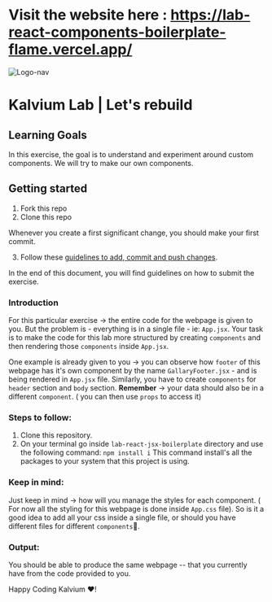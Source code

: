 # Visit the website here : https://lab-react-components-boilerplate-flame.vercel.app/

![Logo-nav](https://s3.ap-south-1.amazonaws.com/kalvi-education.github.io/front-end-web-development/Kalvium-Logo.png)

# Kalvium Lab | Let's rebuild

## Learning Goals

In this exercise, the goal is to understand and experiment around custom components. We will try to make our own components.

## Getting started

1. Fork this repo
2. Clone this repo

Whenever you create a first significant change, you should make your first commit.

3. Follow these [guidelines to add, commit and push changes](https://github.com/FACEPrep-ProGrad/general-guidelines-labs-project-builders.git).

In the end of this document, you will find guidelines on how to submit the exercise.

### Introduction

For this particular exercise -> the entire code for the webpage is given to you. But the problem is - everything is in a single file - ie: `App.jsx`.
Your task is to make the code for this lab more structured by creating `components` and then rendering those `components` inside `App.jsx`.

One example is already given to you -> you can observe how `footer` of this webpage has it's own component by the name `GallaryFooter.jsx` - and is being rendered in `App.jsx` file.
Similarly, you have to create `components` for `header` section and  `body` section.
**Remember** -> your data should also be in a different `component`. ( you can then use `props` to access it)

### Steps to follow:
1. Clone this repository.
2. On your terminal go inside `lab-react-jsx-boilerplate` directory and use the following command:
   `npm install i`
   This command install's all the packages to your system that this project is using.

### Keep in mind:
Just keep in mind -> how will you manage the styles for each component. ( For now all the styling for this webpage is done inside `App.css` file).
So is it a good idea to add all your css inside a single file, or should you have different files for different `components`🧐.

### Output:
You should be able to produce the same webpage -- that you currently have from the code provided to you.
   
Happy Coding Kalvium ❤️!
